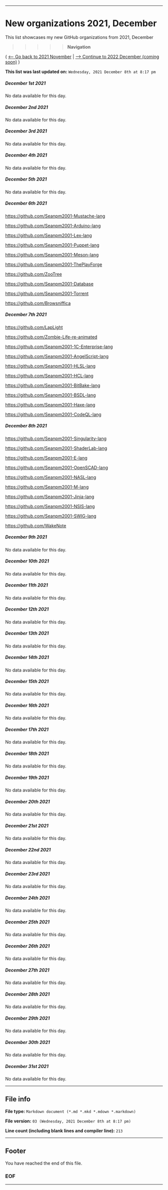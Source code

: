 
***

# New organizations 2021, December

This list showcases my new GitHub organizations from 2021, December

> > > > > **Navigation**

( [<-- Go back to 2021 November](/NewOrgs/2021/11_November/README.md) | [ --> Continue to 2022 December (coming soon)](/NewOrgs/2022/January/README.md) )

**This list was last updated on:** `Wednesday, 2021 December 8th at 8:17 pm`

<!-- ##### LIST !-->

##### December 1st 2021

No data available for this day.

##### December 2nd 2021

No data available for this day.

##### December 3rd 2021

No data available for this day.

##### December 4th 2021

No data available for this day.

##### December 5th 2021

No data available for this day.

##### December 6th 2021

https://github.com/Seanpm2001-Mustache-lang

https://github.com/Seanpm2001-Arduino-lang

https://github.com/Seanpm2001-Lex-lang

https://github.com/Seanpm2001-Puppet-lang

https://github.com/Seanpm2001-Meson-lang

https://github.com/Seanpm2001-ThePlayForge

https://github.com/ZooTree

https://github.com/Seanpm2001-Database

https://github.com/Seanpm2001-Torrent

https://github.com/Browsniffica

##### December 7th 2021

https://github.com/LapLight

https://github.com/Zombie-Life-re-animated

https://github.com/Seanpm2001-1C-Enterprise-lang

https://github.com/Seanpm2001-AngelScript-lang

https://github.com/Seanpm2001-HLSL-lang

https://github.com/Seanpm2001-HCL-lang

https://github.com/Seanpm2001-BitBake-lang

https://github.com/Seanpm2001-BSDL-lang

https://github.com/Seanpm2001-Haxe-lang

https://github.com/Seanpm2001-CodeQL-lang

##### December 8th 2021

https://github.com/Seanpm2001-Singularity-lang

https://github.com/Seanpm2001-ShaderLab-lang

https://github.com/Seanpm2001-E-lang

https://github.com/Seanpm2001-OpenSCAD-lang

https://github.com/Seanpm2001-NASL-lang

https://github.com/Seanpm2001-M-lang

https://github.com/Seanpm2001-Jinja-lang

https://github.com/Seanpm2001-NSIS-lang

https://github.com/Seanpm2001-SWIG-lang

https://github.com/WakeNote

##### December 9th 2021

No data available for this day.

##### December 10th 2021

No data available for this day.

##### December 11th 2021

No data available for this day.

##### December 12th 2021

No data available for this day.

##### December 13th 2021

No data available for this day.

##### December 14th 2021

No data available for this day.

##### December 15th 2021

No data available for this day.

##### December 16th 2021

No data available for this day.

##### December 17th 2021

No data available for this day.

##### December 18th 2021

No data available for this day.

##### December 19th 2021

No data available for this day.

##### December 20th 2021

No data available for this day.

##### December 21st 2021

No data available for this day.

##### December 22nd 2021

No data available for this day.

##### December 23rd 2021

No data available for this day.

##### December 24th 2021

No data available for this day.

##### December 25th 2021

No data available for this day.

##### December 26th 2021

No data available for this day.

##### December 27th 2021

No data available for this day.

##### December 28th 2021

No data available for this day.

##### December 29th 2021

No data available for this day.

##### December 30th 2021

No data available for this day.

##### December 31st 2021

No data available for this day.

***

## File info

**File type:** `Markdown document (*.md *.mkd *.mdown *.markdown)`

**File version:** `03 (Wednesday, 2021 December 8th at 8:17 pm)`

**Line count (including blank lines and compiler line):** `213`

***

## Footer

You have reached the end of this file.

### EOF

***
